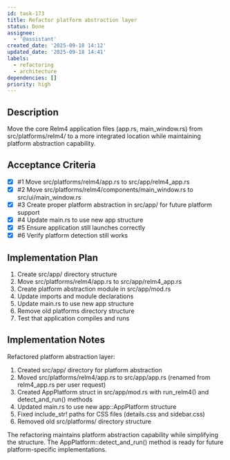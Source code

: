 ```yaml
---
id: task-173
title: Refactor platform abstraction layer
status: Done
assignee:
  - '@assistant'
created_date: '2025-09-18 14:12'
updated_date: '2025-09-18 14:41'
labels:
  - refactoring
  - architecture
dependencies: []
priority: high
---
```


## Description

Move the core Relm4 application files (app.rs, main_window.rs) from src/platforms/relm4/ to a more integrated location while maintaining platform abstraction capability.

## Acceptance Criteria
<!-- AC:BEGIN -->
- [x] #1 Move src/platforms/relm4/app.rs to src/app/relm4_app.rs
- [x] #2 Move src/platforms/relm4/components/main_window.rs to src/ui/main_window.rs
- [x] #3 Create proper platform abstraction in src/app/ for future platform support
- [x] #4 Update main.rs to use new app structure
- [x] #5 Ensure application still launches correctly
- [x] #6 Verify platform detection still works
<!-- AC:END -->


## Implementation Plan

1. Create src/app/ directory structure
2. Move src/platforms/relm4/app.rs to src/app/relm4_app.rs
3. Create platform abstraction module in src/app/mod.rs
4. Update imports and module declarations
5. Update main.rs to use new app structure
6. Remove old platforms directory structure
7. Test that application compiles and runs

## Implementation Notes

Refactored platform abstraction layer:

1. Created src/app/ directory for platform abstraction
2. Moved src/platforms/relm4/app.rs to src/app/app.rs (renamed from relm4_app.rs per user request)
3. Created AppPlatform struct in src/app/mod.rs with run_relm4() and detect_and_run() methods
4. Updated main.rs to use new app::AppPlatform structure
5. Fixed include_str! paths for CSS files (details.css and sidebar.css)
6. Removed old src/platforms/ directory structure

The refactoring maintains platform abstraction capability while simplifying the structure. The AppPlatform::detect_and_run() method is ready for future platform-specific implementations.
